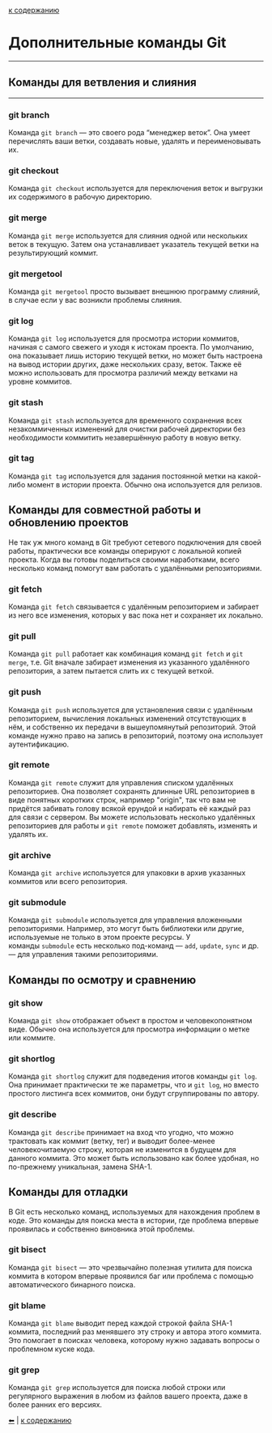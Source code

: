 [к содержанию](/readme.md)
# Дополнительные команды Git #
---

## Команды для ветвления и слияния

---

<h3 id="git-branch">git branch</h3>
<p>Команда&nbsp;<code>git branch</code>&nbsp;— это своего рода “менеджер веток”. Она умеет перечислять ваши ветки, создавать новые, удалять и переименовывать их.</p>
</section>
<section id="idp40419392">
<h3 id="git-checkout">git checkout</h3>
<p>Команда&nbsp;<code>git checkout</code>&nbsp;используется для переключения веток и выгрузки их содержимого в рабочую директорию.</p>
</section>
<section id="idp40430400">
<h3 id="git-merge">git merge</h3>
<p>Команда&nbsp;<code>git merge</code>&nbsp;используется для слияния одной или нескольких веток в текущую. Затем она устанавливает указатель текущей ветки на результирующий коммит.</p>
</section>
<section id="idp40441792">
<h3 id="git-mergetool">git mergetool</h3>
<p>Команда&nbsp;<code>git mergetool</code>&nbsp;просто вызывает внешнюю программу слияний, в случае если у вас возникли проблемы слияния.</p>
</section>
<section id="idp40446384">
<h3 id="git-log">git log</h3>
<p>Команда&nbsp;<code>git log</code>&nbsp;используется для просмотра истории коммитов, начиная с самого свежего и уходя к истокам проекта. По умолчанию, она показывает лишь историю текущей ветки, но может быть настроена на вывод истории других, даже нескольких сразу, веток. Также её можно использовать для просмотра различий между ветками на уровне коммитов.</p>
</section>
<section id="idp40447008">
<h3 id="git-stash">git stash</h3>
<p>Команда&nbsp;<code>git stash</code>&nbsp;используется для временного сохранения всех незакоммиченных изменений для очистки рабочей директории без необходимости коммитить незавершённую работу в новую ветку.</p>
<h3 id="git-tag">git tag</h3>
<p>Команда&nbsp;<code>git tag</code>&nbsp;используется для задания постоянной метки на какой-либо момент в истории проекта. Обычно она используется для релизов.</p>
<h1 id="_Совместная_работа_и_обновление_проектов">Команды для совместной работы и обновлению проектов</h1>
<div class="paragraph">
<p>Не так уж много команд в Git требуют сетевого подключения для своей работы, практически все команды оперируют с локальной копией проекта. Когда вы готовы поделиться своими наработками, всего несколько команд помогут вам работать с удалёнными репозиториями.</p>
</div>
<div class="sect3">
<h3 id="_git_fetch">git fetch</h3>
<div class="paragraph">
<p>Команда&nbsp;<code>git fetch</code>&nbsp;связывается с удалённым репозиторием и забирает из него все изменения, которых у вас пока нет и сохраняет их локально.</p>
</div>
</div>
<div class="sect3">
<h3 id="_git_pull">git pull</h3>
<div class="paragraph">
<p>Команда&nbsp;<code>git pull</code>&nbsp;работает как комбинация команд&nbsp;<code>git fetch</code>&nbsp;и&nbsp;<code>git merge</code>, т.е. Git вначале забирает изменения из указанного удалённого репозитория, а затем пытается слить их с текущей веткой.</p>
</div>
</div>
<div class="sect3">
<h3 id="_git_push">git push</h3>
<div class="paragraph">
<p>Команда&nbsp;<code>git push</code>&nbsp;используется для установления связи с удалённым репозиторием, вычисления локальных изменений отсутствующих в нём, и собственно их передачи в вышеупомянутый репозиторий. Этой команде нужно право на запись в репозиторий, поэтому она использует аутентификацию.</p>
</div>
</div>
<div class="sect3">
<h3 id="_git_remote">git remote</h3>
<div class="paragraph">
<p>Команда&nbsp;<code>git remote</code>&nbsp;служит для управления списком удалённых репозиториев. Она позволяет сохранять длинные URL репозиториев в виде понятных коротких строк, например "origin", так что вам не придётся забивать голову всякой ерундой и набирать её каждый раз для связи с сервером. Вы можете использовать несколько удалённых репозиториев для работы и&nbsp;<code>git remote</code>&nbsp;поможет добавлять, изменять и удалять их.</p>
</div>
</div>
<div class="sect3">
<h3 id="_git_archive">git archive</h3>
<div class="paragraph">
<p>Команда&nbsp;<code>git archive</code>&nbsp;используется для упаковки в архив указанных коммитов или всего репозитория.</p>
</div>
</div>
<div class="sect3">
<h3 id="_git_submodule">git submodule</h3>
<div class="paragraph">
<p>Команда&nbsp;<code>git submodule</code>&nbsp;используется для управления вложенными репозиториями. Например, это могут быть библиотеки или другие, используемые не только в этом проекте ресурсы. У команды&nbsp;<code>submodule</code>&nbsp;есть несколько под-команд —&nbsp;<code>add</code>,&nbsp;<code>update</code>,&nbsp;<code>sync</code>&nbsp;и др. — для управления такими репозиториями.</p>
<h1 id="_Осмотр_и_сравнение">Команды по осмотру и сравнению</h1>
<div class="sect3">
<h3 id="_git_show">git show</h3>
<div class="paragraph">
<p>Команда&nbsp;<code>git show</code>&nbsp;отображает объект в простом и человекопонятном виде. Обычно она используется для просмотра информации о метке или коммите.</p>
</div>
</div>
<div class="sect3">
<h3 id="_git_shortlog">git shortlog</h3>
<div class="paragraph">
<p>Команда&nbsp;<code>git shortlog</code>&nbsp;служит для подведения итогов команды&nbsp;<code>git log</code>. Она принимает практически те же параметры, что и&nbsp;<code>git log</code>, но вместо простого листинга всех коммитов, они будут сгруппированы по автору.</p>
</div>
</div>
<div class="sect3">
<h3 id="_git_describe">git describe</h3>
<div class="paragraph">
<p>Команда&nbsp;<code>git describe</code>&nbsp;принимает на вход что угодно, что можно трактовать как коммит (ветку, тег) и выводит более-менее человекочитаемую строку, которая не изменится в будущем для данного коммита. Это может быть использовано как более удобная, но по-прежнему уникальная, замена SHA-1.</p>
<h1 id="_Отладка_2">Команды для отладки</h1>
<div class="paragraph">
<p>В Git есть несколько команд, используемых для нахождения проблем в коде. Это команды для поиска места в истории, где проблема впервые проявилась и собственно виновника этой проблемы.</p>
</div>
<div class="sect3">
<h3 id="_git_bisect">git bisect</h3>
<div class="paragraph">
<p>Команда&nbsp;<code>git bisect</code>&nbsp;— это чрезвычайно полезная утилита для поиска коммита в котором впервые проявился баг или проблема с помощью автоматического бинарного поиска.</p>
</div>
</div>
<div class="sect3">
<h3 id="_git_blame">git blame</h3>
<div class="paragraph">
<p>Команда&nbsp;<code>git blame</code>&nbsp;выводит перед каждой строкой файла SHA-1 коммита, последний раз менявшего эту строку и автора этого коммита. Это помогает в поисках человека, которому нужно задавать вопросы о проблемном куске кода.</p>
</div>
</div>
<div class="sect3">
<h3 id="_git_grep_2">git grep</h3>
<div class="paragraph">
<p>Команда&nbsp;<code>git grep</code>&nbsp;используется для поиска любой строки или регулярного выражения в любом из файлов вашего проекта, даже в более ранних его версиях.</p>
</div>
</div>
</div>
</div>
</div>
</div>
</section>

[&#11013;](/pages/status.md) |  [к содержанию](/readme.md)